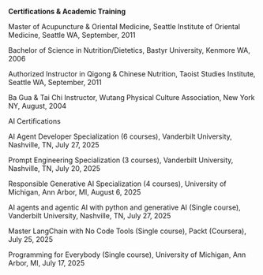 **Certifications & Academic Training**

​Master of Acupuncture & Oriental Medicine, Seattle Institute of Oriental Medicine, Seattle WA, September, 2011

​Bachelor of Science in Nutrition/Dietetics, Bastyr University, Kenmore WA, 2006

​Authorized Instructor in ​Qigong & Chinese Nutrition, Taoist Studies Institute, Seattle WA, September, 2011

​Ba Gua & Tai Chi Instructor, Wutang Physical Culture Association, New York NY, August, 2004

​AI Certifications

​AI Agent Developer Specialization (6 courses), Vanderbilt University, Nashville, TN, July 27, 2025

​Prompt Engineering Specialization (3 courses), Vanderbilt University, Nashville, TN, July 20, 2025

​Responsible Generative AI Specialization (4 courses), University of Michigan, Ann Arbor, MI, August 6, 2025

​AI agents and agentic AI with python and generative AI (Single course), Vanderbilt University, Nashville, TN, July 27, 2025

​Master LangChain with No Code Tools (Single course), Packt (Coursera), July 25, 2025

​Programming for Everybody (Single course), University of Michigan, Ann Arbor, MI, July 17, 2025
